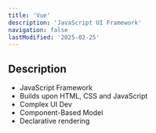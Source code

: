 ```yaml
---
title: 'Vue'
description: 'JavaScript UI Framework'
navigation: false
lastModified: '2025-02-25'
---
```


## Description

- JavaScript Framework
- Builds upon HTML, CSS and JavaScript
- Complex UI Dev
- Component-Based Model
- Declarative rendering

